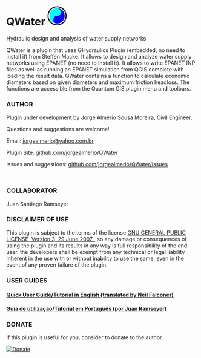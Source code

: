 # QWater <img src="/images/icon.png" width="50"/> 
Hydraulic design and analysis of water supply networks

QWater is a plugin that uses GHydraulics Plugin (embedded, no need to install it) from Steffen Macke. It allows to design and analyze water supply networks using EPANET (no need to install it). It allows to write EPANET INP files as well as running an EPANET simulation from QGIS complete with loading the result data. QWater contains a function to calculate economic diameters based on given diameters and maximum friction headloss. The functions are accessible from the Quantum GIS plugin menu and toolbars.

### AUTHOR
<p class="western">Plugin under development by Jorge Alm&eacute;rio Sousa Moreira, Civil Engineer.</p>
<p class="western">Questions and suggestions are welcome!</p>
<p class="western">Email: <a class="western" href="mailto:jorgealmerio@yahoo.com.br"> jorgealmerio@yahoo.com.br </a></p>
<p class="western">Plugin Site: <a class="western" href="https://github.com/jorgealmerio/QWater/blob/master/README.md"> github.com/jorgealmerio/QWater </a></p>
<p class="western">Issues and suggestions: <a class="western" href="https://github.com/jorgealmerio/QWater/issues"> github.com/jorgealmerio/QWater/issues </a></p>
<p class="western" style="line-height: 100%;">&nbsp;</p>

### COLLABORATOR
Juan Santiago Ramseyer

### DISCLAIMER OF USE

<p class="western">This plugin is subject to the terms of the license <a href="https://www.gnu.org/licenses/gpl-3.0.html">GNU GENERAL PUBLIC LICENSE, Version 3, 29 June 2007 </a>, so any damage or consequences of using the plugin and its results in any way is full responsibility of the end user. the developers shall be exempt from any technical or legal liability inherent in the use with or without inability to use the same, even in the event of any proven failure of the plugin.</p>

### USER GUIDES

#### [Quick User Guide/Tutorial in English (translated by Neil Falconer)](tutorial_en.md)

#### [Guia de utilização/Tutorial em Português (por Juan Ramseyer)](tutorial_ptbr.md)


### DONATE
  
 <p>If this plugin is useful for you, consider to donate to the author.</p>
 <a href="https://www.paypal.com/cgi-bin/webscr?button=donate&business=G5ERSTGG4U426&item_name=Jorge+Almerio/Qgis+QWater+plugin&quantity=&amount=&currency_code=BRL&shipping=&tax=&notify_url=&cmd=_donations&bn=JavaScriptButton_donate&env=www" target="_blank">
 <img border="0" alt="Donate" src="https://www.paypalobjects.com/en_US/i/btn/btn_donateCC_LG.gif">
 </a>
